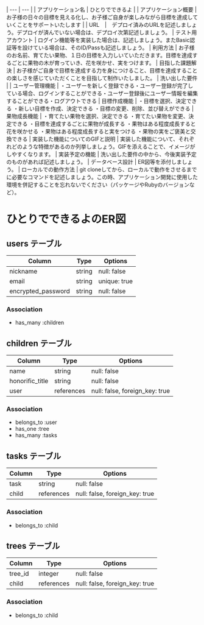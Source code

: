 | --- | --- |
| アプリケーション名 | ひとりでできるよ |
| アプリケーション概要 | お子様の日々の目標を見える化し、お子様ご自身が楽しみながら目標を達成していくことをサポートいたします |
| URL　|　デプロイ済みのURLを記述しましょう。デプロイが済んでいない場合は、デプロイ次第記述しましょう。
| テスト用アカウント | ログイン機能等を実装した場合は、記述しましょう。またBasic認証等を設けている場合は、そのID/Passも記述しましょう。
| 利用方法 | お子様のお名前、育てたい果物、１日の目標を入力しいていただきます。目標を達成するごとに果物の木が育っていき、花を咲かせ、実をつけます。
| 目指した課題解決 | お子様がご自身で目標を達成する力を身につけること、目標を達成することの楽しさを感じていただくことを目指して制作いたしました。
| 洗い出した要件 | 
| ユーザー管理機能 | ・ユーザーを新しく登録できる・ユーザー登録が完了している場合、ログインすることができる・ユーザー登録後にユーザー情報を編集することができる・ログアウトできる
| 目標作成機能 | ・目標を選択、決定できる
・新しい目標を作成、決定できる
・目標の変更、削除、並び替えができる
| 果物成長機能 | ・育てたい果物を選択、決定できる
・育てたい果物を変更、決定できる
・目標を達成するごとに果物が成長する
・果物はある程度成長すると花を咲かせる
・果物はある程度成長すると実をつける
・果物の実をご褒美と交換できる
| 実装した機能についてのGIFと説明 | 実装した機能について、それぞれどのような特徴があるのか列挙しましょう。GIFを添えることで、イメージがしやすくなります。
| 実装予定の機能      | 洗い出した要件の中から、今後実装予定のものがあれば記述しましょう。
| データベース設計    | ER図等を添付しましょう。
| ローカルでの動作方法 | git cloneしてから、ローカルで動作をさせるまでに必要なコマンドを記述しましょう。この時、アプリケーション開発に使用した環境を併記することを忘れないでください（パッケージやRubyのバージョンなど）。

# ひとりでできるよのER図

## users テーブル

| Column             | Type   | Options      |
| ------------------ | ------ | ------------ |
| nickname           | string | null: false  |
| email              | string | unique: true |
| encrypted_password | string | null: false  |

### Association

- has_many :children

## children テーブル

| Column          | Type       | Options                        |
| --------------- | ---------- | ------------------------------ |
| name            | string     | null: false                    |
| honorific_title | string     | null: false                    |
| user            | references | null: false, foreign_key: true |

### Association

- belongs_to :user
- has_one :tree
- has_many :tasks

## tasks テーブル

| Column | Type       | Options                        |
| ------ | -----------| ------------------------------ |
| task   | string     | null: false                    |
| child  | references | null: false, foreign_key: true |

### Association

- belongs_to :child

## trees テーブル

| Column  | Type       | Options                        |
| ------- | ---------- | ------------------------------ |
| tree_id | integer    | null: false                    |
| child   | references | null: false, foreign_key: true |

### Association

- belongs_to :child